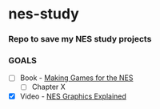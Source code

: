 # nes-study
### Repo to save my NES study projects

### GOALS

- [ ] Book - <a href="https://www.amazon.com.br/Making-Games-English-Steven-Hugg-ebook/dp/B07VVJ15JJ/ref=sr_1_1?__mk_pt_BR=%C3%85M%C3%85%C5%BD%C3%95%C3%91&keywords=nes+programming&qid=1638581677&sr=8-1&ufe=app_do%3Aamzn1.fos.25548f35-0de7-44b3-b28e-0f56f3f96147">Making Games for the NES</a>
  - [ ] Chapter X
- [x] Video - <a href="https://www.youtube.com/watch?v=7Co_8dC2zb8&t=38s">NES Graphics Explained</a>
